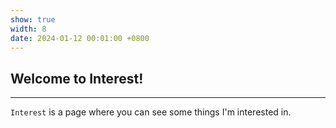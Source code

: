 ```yaml
---
show: true
width: 8
date: 2024-01-12 00:01:00 +0800
---
```


<div class="p-4">
    <h2>Welcome to Interest!</h2>
    <hr />
    <p>
        <code>Interest</code> is a page where you can see some things I'm interested in. 
    </p>
    <!-- <p>
        For a tidy layout, it is recommended to set the width of the cards to be either multiple of 3 or multiple of 4 for all cards, except for small badges that do not take up much space (width=1).
    </p> -->
</div>